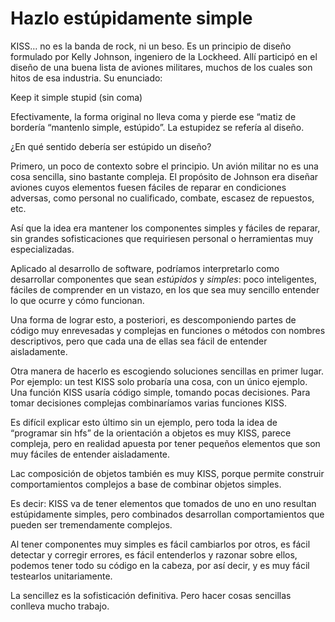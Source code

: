 # Hazlo estúpidamente simple

KISS… no es la banda de rock, ni un beso. Es un principio de diseño formulado por Kelly Johnson, ingeniero de la Lockheed. Allí participó en el diseño de una buena lista de aviones militares, muchos de los cuales son hitos de esa industria. Su enunciado:

Keep it simple stupid (sin coma)

Efectivamente, la forma original no lleva coma y pierde ese “matiz de bordería “mantenlo simple, estúpido”. La estupidez se refería al diseño.

¿En qué sentido debería ser estúpido un diseño?

Primero, un poco de contexto sobre el principio. Un avión militar no es una cosa sencilla, sino bastante compleja. El propósito de Johnson era diseñar aviones cuyos elementos fuesen fáciles de reparar en condiciones adversas, como personal no cualificado, combate, escasez de repuestos, etc.

Así que la idea era mantener los componentes simples y fáciles de reparar, sin grandes sofisticaciones que requiriesen personal o herramientas muy especializadas.

Aplicado al desarrollo de software, podríamos interpretarlo como desarrollar componentes que sean _estúpidos_ y _simples_: poco inteligentes, fáciles de comprender en un vistazo, en los que sea muy sencillo entender lo que ocurre y cómo funcionan.

Una forma de lograr esto, a posteriori, es descomponiendo partes de código muy enrevesadas y complejas en funciones o métodos con nombres descriptivos, pero que cada una de ellas sea fácil de entender aisladamente.

Otra manera de hacerlo es escogiendo soluciones sencillas en primer lugar. Por ejemplo: un test KISS solo probaría una cosa, con un único ejemplo. Una función KISS usaría código simple, tomando pocas decisiones. Para tomar decisiones complejas combinaríamos varias funciones KISS.

Es difícil explicar esto último sin un ejemplo, pero toda la idea de “programar sin hfs” de la orientación a objetos es muy KISS, parece compleja, pero en realidad apuesta por tener pequeños elementos que son muy fáciles de entender aisladamente.

Lac composición de objetos también es muy KISS, porque permite construir comportamientos complejos a base de combinar objetos simples.

Es decir: KISS va de tener elementos que tomados de uno en uno resultan estúpidamente simples, pero combinados desarrollan comportamientos que pueden ser tremendamente complejos.

Al tener componentes muy simples es fácil cambiarlos por otros, es fácil detectar y corregir errores, es fácil entenderlos y razonar sobre ellos, podemos tener todo su código en la cabeza, por así decir, y es muy fácil testearlos unitariamente.

La sencillez es la sofisticación definitiva. Pero hacer cosas sencillas conlleva mucho trabajo.